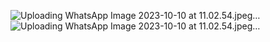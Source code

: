 
![Uploading WhatsApp Image 2023-10-10 at 11.02.54.jpeg…]()
![Uploading WhatsApp Image 2023-10-10 at 11.02.54.jpeg…]()
